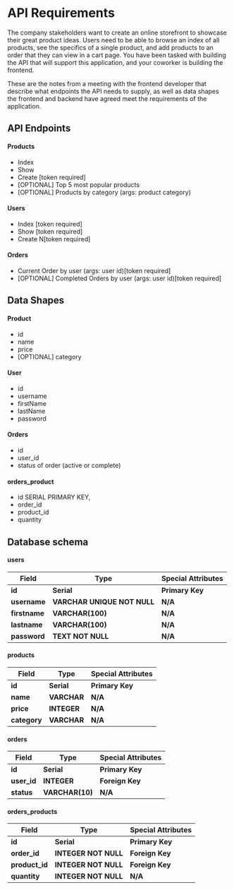 # API Requirements

The company stakeholders want to create an online storefront to showcase their great product ideas. Users need to be able to browse an index of all products, see the specifics of a single product, and add products to an order that they can view in a cart page. You have been tasked with building the API that will support this application, and your coworker is building the frontend.

These are the notes from a meeting with the frontend developer that describe what endpoints the API needs to supply, as well as data shapes the frontend and backend have agreed meet the requirements of the application.

## API Endpoints

#### Products

- Index
- Show
- Create [token required]
- [OPTIONAL] Top 5 most popular products
- [OPTIONAL] Products by category (args: product category)

#### Users

- Index [token required]
- Show [token required]
- Create N[token required]

#### Orders

- Current Order by user (args: user id)[token required]
- [OPTIONAL] Completed Orders by user (args: user id)[token required]

## Data Shapes

#### Product

- id
- name
- price
- [OPTIONAL] category

#### User

- id
- username
- firstName
- lastName
- password

#### Orders

- id
- user_id
- status of order (active or complete)

#### orders_product
- id SERIAL PRIMARY KEY,
- order_id 
- product_id 
- quantity
## Database schema
#### users

| Field    | Type             | Special Attributes |
| -------- | ---------------- | ------------------ |
| **id**   | **Serial**       | **Primary Key**    |
| **username** | **VARCHAR UNIQUE NOT NULL** | **N/A**            |
| **firstname** | **VARCHAR(100)** | **N/A**            |
| **lastname** | **VARCHAR(100)** | **N/A**            |
| **password** | **TEXT NOT NULL** | **N/A**            |

#### products

| Field    | Type             | Special Attributes |
| -------- | ---------------- | ------------------ |
| **id**   | **Serial**       | **Primary Key**    |
| **name** | **VARCHAR** | **N/A**            |
| **price** | **INTEGER** | **N/A**            |
| **category** | **VARCHAR** | **N/A**            |

#### orders

| Field     | Type             | Special Attributes |
| --------- | ---------------- | ------------------ |
| **id**    | **Serial**       | **Primary Key**    |
| **user_id** | **INTEGER** | **Foreign Key**            |
| **status** | **VARCHAR(10)**      | **N/A**    |

#### orders_products

| Field          | Type        | Special Attributes |
| -------------- | ----------- | ------------------ |
| **id**         | **Serial**  | **Primary Key**    |
| **order_id** | **INTEGER NOT NULL** | **Foreign Key**    |
| **product_id** | **INTEGER NOT NULL** | **Foreign Key**    |
| **quantity** | **INTEGER NOT NULL** | **N/A**    |




